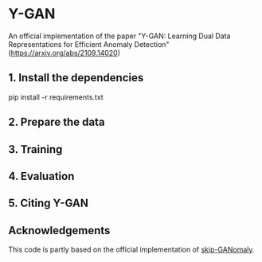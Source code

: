 # Y-GAN
An official implementation of the paper "Y-GAN: Learning Dual Data Representations for Efficient Anomaly Detection" (https://arxiv.org/abs/2109.14020)


## 1. Install the dependencies

pip install -r requirements.txt

## 2. Prepare the data

## 3. Training

## 4. Evaluation

## 5. Citing Y-GAN

## Acknowledgements
This code is partly based on the official implementation of [skip-GANomaly](https://github.com/samet-akcay/skip-ganomaly).
